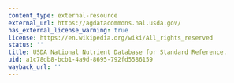 ```yaml
---
content_type: external-resource
external_url: https://agdatacommons.nal.usda.gov/
has_external_license_warning: true
license: https://en.wikipedia.org/wiki/All_rights_reserved
status: ''
title: USDA National Nutrient Database for Standard Reference.
uid: a1c78db8-bcb1-4a9d-8695-792fd5586159
wayback_url: ''
---
```


